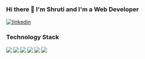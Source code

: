 ### Hi there 👋 I'm Shruti and I'm a Web Developer

<a href="http://www.linkedin.com/in/shruti-battu"><img alt="linkedin" src="https://img.shields.io/badge/LinkedIn-0077B5?style=for-the-badge&logo=linkedin&logoColor=white" /></a>
     
     
   ### Technology Stack
   

<img align="left" src="https://img.shields.io/badge/HTML-239120?style=for-the-badge&logo=html5&logoColor=white" />
<img align="left" src="https://img.shields.io/badge/CSS-239120?&style=for-the-badge&logo=css3&logoColor=white" />
<img align="left"src="https://img.shields.io/badge/Sass-CC6699?style=for-the-badge&logo=sass&logoColor=white" />
<img align="left"src="https://img.shields.io/badge/JavaScript-F7DF1E?style=for-the-badge&logo=javascript&logoColor=black" />
<img align="left"src="https://img.shields.io/badge/React-20232A?style=for-the-badge&logo=react&logoColor=61DAFB" />
<img align="left"src="https://img.shields.io/badge/Java-ED8B00?style=for-the-badge&logo=java&logoColor=white" />

<!--

**shrutibattu/shrutibattu** is a ✨ _special_ ✨ repository because its `README.md` (this file) appears on your GitHub profile.

Here are some ideas to get you started:

- 🔭 I’m currently working on ...
- 🌱 I’m currently learning ...
- 👯 I’m looking to collaborate on ...
- 🤔 I’m looking for help with ...
- 💬 Ask me about ...
- 📫 How to reach me: ...
- 😄 Pronouns: ...
- ⚡ Fun fact: ...
-->
